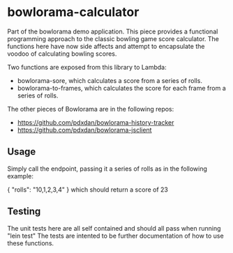 # bowlorama-calculator

Part of the bowlorama demo application. This piece provides a functional programming approach to the classic 
bowling game score calculator. The functions here have now side affects and attempt to encapsulate the voodoo
of calculating bowling scores. 
 
Two functions are exposed from this library to Lambda:
- bowlorama-sore, which calculates a score from a series of rolls. 
- bowlorama-to-frames, which calculates the score for each frame from a series of rolls.

The other pieces of Bowlorama are in the following repos:
- https://github.com/pdxdan/bowlorama-history-tracker
- https://github.com/pdxdan/bowlorama-jsclient

## Usage

Simply call the endpoint, passing it a series of rolls as in the following example:

{
    "rolls": "10,1,2,3,4"
}
which should return a score of 23


## Testing

The unit tests here are all self contained and should all pass when running "lein test"
The tests are intented to be further documentation of how to use these functions. 